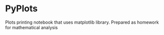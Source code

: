 # PyPlots
Plots printing notebook that uses matplotlib library. Prepared as homework for mathematical analysis